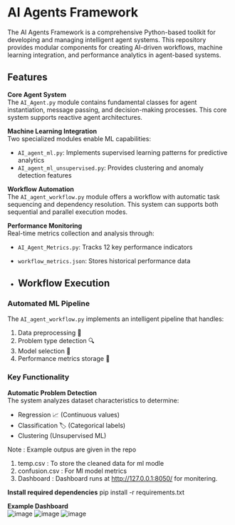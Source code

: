 # AI Agents Framework

The AI Agents Framework is a comprehensive Python-based toolkit for developing and managing intelligent agent systems. This repository provides modular components for creating AI-driven workflows, machine learning integration, and performance analytics in agent-based systems.

## Features

**Core Agent System**  
The `AI_Agent.py` module contains fundamental classes for agent instantiation, message passing, and decision-making processes. This core system supports reactive agent architectures.

**Machine Learning Integration**  
Two specialized modules enable ML capabilities:
- `AI_agent_ml.py`: Implements supervised learning patterns for predictive analytics
- `AI_agent_ml_unsupervised.py`: Provides clustering and anomaly detection features

**Workflow Automation**  
The `AI_agent_workflow.py` module offers a workflow with automatic task sequencing and dependency resolution. This system can supports both sequential and parallel execution modes.

**Performance Monitoring**  
Real-time metrics collection and analysis through:
- `AI_Agent_Metrics.py`: Tracks 12 key performance indicators
- `workflow_metrics.json`: Stores historical performance data

- ## Workflow Execution

### Automated ML Pipeline
The `AI_agent_workflow.py` implements an intelligent pipeline that handles:
1. Data preprocessing 🧹
2. Problem type detection 🔍 
3. Model selection 🤖
4. Performance metrics storage 💾


### Key Functionality
**Automatic Problem Detection**  
The system analyzes dataset characteristics to determine:
- Regression 📈 (Continuous values)
- Classification 🏷️ (Categorical labels)
- Clustering  (Unsupervised ML)

Note : Example outpus are given in the repo 
1. temp.csv : To store the cleaned data for ml modle
2. confusion.csv :  For Ml model metrics
3. Dashboard : Dashboard runs at http://127.0.0.1:8050/ for monitering.

**Install required dependencies** 
pip install -r requirements.txt

**Example Dashboard**  
![image](https://github.com/user-attachments/assets/06105ebd-680d-4eb9-9dca-11d595275970)
![image](https://github.com/user-attachments/assets/ae81197b-9e0f-4c12-92b1-f76b0351d3df)
![image](https://github.com/user-attachments/assets/950feab4-53aa-45a2-944e-ec9cf8e34b71)










